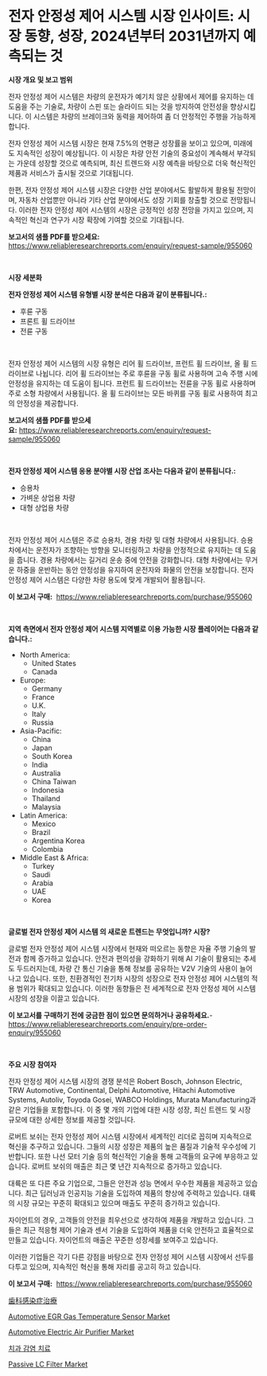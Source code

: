 <p><h1>전자 안정성 제어 시스템 시장 인사이트: 시장 동향, 성장, 2024년부터 2031년까지 예측되는 것</h1></p><p><strong>시장 개요 및 보고 범위</strong></p>
<p><p>전자 안정성 제어 시스템은 차량의 운전자가 예기치 않은 상황에서 제어를 유지하는 데 도움을 주는 기술로, 차량이 스핀 또는 슬라이드 되는 것을 방지하여 안전성을 향상시킵니다. 이 시스템은 차량의 브레이크와 동력을 제어하여 좀 더 안정적인 주행을 가능하게 합니다.</p><p>전자 안정성 제어 시스템 시장은 현재 7.5%의 연평균 성장률을 보이고 있으며, 미래에도 지속적인 성장이 예상됩니다. 이 시장은 차량 안전 기술의 중요성이 계속해서 부각되는 가운데 성장할 것으로 예측되며, 최신 트렌드와 시장 예측을 바탕으로 더욱 혁신적인 제품과 서비스가 출시될 것으로 기대됩니다.</p><p>한편, 전자 안정성 제어 시스템 시장은 다양한 산업 분야에서도 활발하게 활용될 전망이며, 자동차 산업뿐만 아니라 기타 산업 분야에서도 성장 기회를 창출할 것으로 전망됩니다. 이러한 전자 안정성 제어 시스템의 시장은 긍정적인 성장 전망을 가지고 있으며, 지속적인 혁신과 연구가 시장 확장에 기여할 것으로 기대됩니다.</p></p>
<p><strong>보고서의 샘플 PDF를 받으세요:</strong> <a href="https://www.reliableresearchreports.com/enquiry/request-sample/955060">https://www.reliableresearchreports.com/enquiry/request-sample/955060</a></p>
<p>&nbsp;</p>
<p><strong>시장 세분화</strong></p>
<p><strong>전자 안정성 제어 시스템 유형별 시장 분석은 다음과 같이 분류됩니다.:</strong></p>
<p><ul><li>후륜 구동</li><li>프론트 휠 드라이브</li><li>전륜 구동</li></ul></p>
<p>&nbsp;</p>
<p><p>전자 안정성 제어 시스템의 시장 유형은 리어 휠 드라이브, 프런트 휠 드라이브, 올 휠 드라이브로 나뉩니다. 리어 휠 드라이브는 주로 후륜을 구동 휠로 사용하며 고속 주행 시에 안정성을 유지하는 데 도움이 됩니다. 프런트 휠 드라이브는 전륜을 구동 휠로 사용하며 주로 소형 차량에서 사용됩니다. 올 휠 드라이브는 모든 바퀴를 구동 휠로 사용하여 최고의 안정성을 제공합니다.</p></p>
<p><strong>보고서의 샘플 PDF를 받으세요:</strong>&nbsp;<a href="https://www.reliableresearchreports.com/enquiry/request-sample/955060">https://www.reliableresearchreports.com/enquiry/request-sample/955060</a></p>
<p>&nbsp;</p>
<p><strong> 전자 안정성 제어 시스템 응용 분야별 시장 산업 조사는 다음과 같이 분류됩니다.:</strong></p>
<p><ul><li>승용차</li><li>가벼운 상업용 차량</li><li>대형 상업용 차량</li></ul></p>
<p>&nbsp;</p>
<p><p>전자 안정성 제어 시스템은 주로 승용차, 경용 차량 및 대형 차량에서 사용됩니다. 승용차에서는 운전자가 조향하는 방향을 모니터링하고 차량을 안정적으로 유지하는 데 도움을 줍니다. 경용 차량에서는 길거리 운송 중에 안전을 강화합니다. 대형 차량에서는 무거운 하중을 운반하는 동안 안정성을 유지하여 운전자와 화물의 안전을 보장합니다. 전자 안정성 제어 시스템은 다양한 차량 용도에 맞게 개발되어 활용됩니다.</p></p>
<p><strong>이 보고서 구매:</strong>&nbsp; <a href="https://www.reliableresearchreports.com/purchase/955060">https://www.reliableresearchreports.com/purchase/955060</a></p>
<p>&nbsp;</p>
<p><strong>지역 측면에서 전자 안정성 제어 시스템 지역별로 이용 가능한 시장 플레이어는 다음과 같습니다.:</strong></p>
<p><ul>
    <li>
        North America:
        <ul>
            <li>United States</li>
            <li>Canada</li>
        </ul>
    </li>
    <li>
        Europe:
        <ul>
            <li>Germany</li>
            <li>France</li>
            <li>U.K.</li>
            <li>Italy</li>
            <li>Russia</li>
        </ul>
    </li>
    <li>
        Asia-Pacific:
        <ul>
            <li>China</li>
            <li>Japan</li>
            <li>South Korea</li>
            <li>India</li>
            <li>Australia</li>
            <li>China Taiwan</li>
            <li>Indonesia</li>
            <li>Thailand</li>
            <li>Malaysia</li>
        </ul>
    </li>
    <li>
        Latin America:
        <ul>
            <li>Mexico</li>
            <li>Brazil</li>
            <li>Argentina Korea</li>
            <li>Colombia</li>
        </ul>
    </li>
    <li>
        Middle East & Africa:
        <ul>
            <li>Turkey</li>
            <li>Saudi</li>
            <li>Arabia</li>
            <li>UAE</li>
            <li>Korea</li>
        </ul>
    </li>
    </ul></p>
<p>&nbsp;</p>
<p><strong>글로벌 전자 안정성 제어 시스템 의 새로운 트렌드는 무엇입니까? 시장?</strong></p>
<p><p>글로벌 전자 안정성 제어 시스템 시장에서 현재와 떠오르는 동향은 자율 주행 기술의 발전과 함께 증가하고 있습니다. 안전과 편의성을 강화하기 위해 AI 기술이 활용되는 추세도 두드러지는데, 차량 간 통신 기술을 통해 정보를 공유하는 V2V 기술의 사용이 늘어나고 있습니다. 또한, 친환경적인 전기차 시장의 성장으로 전자 안정성 제어 시스템의 적용 범위가 확대되고 있습니다. 이러한 동향들은 전 세계적으로 전자 안정성 제어 시스템 시장의 성장을 이끌고 있습니다.</p></p>
<p><strong>이 보고서를 구매하기 전에 궁금한 점이 있으면 문의하거나 공유하세요.</strong>- <a href="https://www.reliableresearchreports.com/enquiry/pre-order-enquiry/955060">https://www.reliableresearchreports.com/enquiry/pre-order-enquiry/955060</a></p>
<p>&nbsp;</p>
<p><strong>주요 시장 참여자</strong></p>
<p><p>전자 안정성 제어 시스템 시장의 경쟁 분석은 Robert Bosch, Johnson Electric, TRW Automotive, Continental, Delphi Automotive, Hitachi Automotive Systems, Autoliv, Toyoda Gosei, WABCO Holdings, Murata Manufacturing과 같은 기업들을 포함합니다. 이 중 몇 개의 기업에 대한 시장 성장, 최신 트렌드 및 시장 규모에 대한 상세한 정보를 제공할 것입니다.</p><p>로버트 보쉬는 전자 안정성 제어 시스템 시장에서 세계적인 리더로 꼽히며 지속적으로 혁신을 추구하고 있습니다. 그들의 시장 성장은 제품의 높은 품질과 기술적 우수성에 기반합니다. 또한 나선 모터 기술 등의 혁신적인 기술을 통해 고객들의 요구에 부응하고 있습니다. 로버트 보쉬의 매출은 최근 몇 년간 지속적으로 증가하고 있습니다.</p><p>대륙은 또 다른 주요 기업으로, 그들은 안전과 성능 면에서 우수한 제품을 제공하고 있습니다. 최근 딥러닝과 인공지능 기술을 도입하여 제품의 향상에 주력하고 있습니다. 대륙의 시장 규모는 꾸준히 확대되고 있으며 매출도 꾸준히 증가하고 있습니다.</p><p>자이언트의 경우, 고객들의 안전을 최우선으로 생각하여 제품을 개발하고 있습니다. 그들은 최근 적응형 제어 기술과 센서 기술을 도입하여 제품을 더욱 안전하고 효율적으로 만들고 있습니다. 자이언트의 매출은 꾸준한 성장세를 보여주고 있습니다.</p><p>이러한 기업들은 각기 다른 강점을 바탕으로 전자 안정성 제어 시스템 시장에서 선두를 다투고 있으며, 지속적인 혁신을 통해 자리를 공고히 하고 있습니다.</p></p>
<p><strong>이 보고서 구매:</strong>&nbsp;&nbsp;<a href="https://www.reliableresearchreports.com/purchase/955060">https://www.reliableresearchreports.com/purchase/955060</a></p>
<p><p><a href="https://github.com/joaejkdzgyljvo6/Market-Research-Report-List-1/blob/main/9399639185446.md">歯科感染症治療</a></p><p><a href="https://adventurous-uranium-ef9.notion.site/Automotive-EGR-Gas-Temperature-Sensor-Market-Provides-Detailed-Segmentation-of-this-Market-based-on--ffb3ed0651434fbda5e6a2bd77aa746c">Automotive EGR Gas Temperature Sensor Market</a></p><p><a href="https://carnation-joke-41f.notion.site/Automotive-Electric-Air-Purifier-Market-Size-Share-Trends-Analysis-Report-By-Material-By-Type-B-9e659701ac654b7d81e0f781e4cdeb41">Automotive Electric Air Purifier Market</a></p><p><a href="https://github.com/vsap75a286l/Market-Research-Report-List-1/blob/main/4470187185441.md">치과 감염 치료</a></p><p><a href="https://view.publitas.com/reportprime-1/passive-lc-filter-market-size-share-trends-analysis-report-by-application-regional-outlook-competitive-strategies-and-segment-forecasts-2024-2031/">Passive LC Filter Market</a></p></p>

